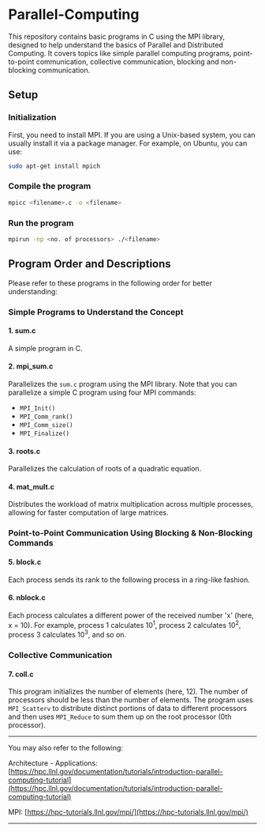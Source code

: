 # Parallel-Computing

This repository contains basic programs in C using the MPI library, designed to help understand the basics of Parallel and Distributed Computing. It covers topics like simple parallel computing programs, point-to-point communication, collective communication, blocking and non-blocking communication.

## Setup

### Initialization

First, you need to install MPI. If you are using a Unix-based system, you can usually install it via a package manager. For example, on Ubuntu, you can use:

```sh
sudo apt-get install mpich
```

### Compile the program

```sh
mpicc <filename>.c -o <filename>
```

### Run the program

```sh
mpirun -np <no. of processors> ./<filename>
```

## Program Order and Descriptions

Please refer to these programs in the following order for better understanding:

### Simple Programs to Understand the Concept

#### 1. sum.c
A simple program in C.

#### 2. mpi_sum.c
Parallelizes the `sum.c` program using the MPI library. Note that you can parallelize a simple C program using four MPI commands:
- `MPI_Init()`
- `MPI_Comm_rank()`
- `MPI_Comm_size()`
- `MPI_Finalize()`

#### 3. roots.c
Parallelizes the calculation of roots of a quadratic equation.

#### 4. mat_mult.c
Distributes the workload of matrix multiplication across multiple processes, allowing for faster computation of large matrices.

### Point-to-Point Communication Using Blocking & Non-Blocking Commands

#### 5. block.c
Each process sends its rank to the following process in a ring-like fashion.

#### 6. nblock.c
Each process calculates a different power of the received number 'x' (here, x = 10). For example, process 1 calculates 10<sup>1</sup>, process 2 calculates 10<sup>2</sup>, process 3 calculates 10<sup>3</sup>, and so on.

### Collective Communication

#### 7. coll.c
This program initializes the number of elements (here, 12). The number of processors should be less than the number of elements. The program uses `MPI_Scatterv` to distribute distinct portions of data to different processors and then uses `MPI_Reduce` to sum them up on the root processor (0th processor).

---

You may also refer to the following:

Architecture - Applications: 
[https://hpc.llnl.gov/documentation/tutorials/introduction-parallel-computing-tutorial](https://hpc.llnl.gov/documentation/tutorials/introduction-parallel-computing-tutorial)

MPI:
[https://hpc-tutorials.llnl.gov/mpi/](https://hpc-tutorials.llnl.gov/mpi/)

---
